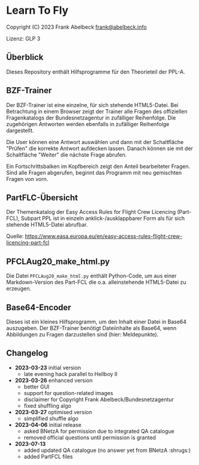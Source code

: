 # Learn To Fly

Copyright (C) 2023 Frank Abelbeck <frank@abelbeck.info>

Lizenz: GLP 3

## Überblick

Dieses Repository enthält Hilfsprogramme für den
Theorieteil der PPL-A.

## BZF-Trainer

Der BZF-Trainer ist eine einzelne, für sich stehende
HTML5-Datei. Bei Betrachtung in einem Browser zeigt
der Trainer alle Fragen des offiziellen Fragenkatalogs
der Bundesnetzagentur in zufälliger Reihenfolge. Die
zugehörigen Antworten werden ebenfalls in zufälliger
Reihenfolge dargestellt.

Die User können eine Antwort auswählen und dann mit
der Schaltfläche "Prüfen" die korrekte Antwort aufdecken
lassen. Danach können sie mit der Schaltfläche "Weiter"
die nächste Frage abrufen.

Ein Fortschrittsbalken im Kopfbereich zeigt den Anteil
bearbeiteter Fragen. Sind alle Fragen abgerufen,
beginnt das Programm mit neu gemischten Fragen von vorn.

## PartFLC-Übersicht

Der Themenkatalog der Easy Access Rules for Flight Crew Licencing (Part-FCL),
Subpart PPL ist in einzeln anklick-/ausklappbarer Form als für sich stehende
HTML5-Datei abrufbar.

Quelle: https://www.easa.europa.eu/en/easy-access-rules-flight-crew-licencing-part-fcl

## PFCLAug20_make_html.py

Die Datei `PFCLAug20_make_html.py` enthält Python-Code, um aus einer
Markdown-Version des Part-FCL die o.a. alleinstehende HTML5-Datei zu erzeugen.

## Base64-Encoder

Dieses ist ein kleines Hilfsprogramm, um den Inhalt
einer Datei in Base64 auszugeben. Der BZF-Trainer
benötigt Dateiinhalte als Base64, wenn Abbildungen
zu Fragen darzustellen sind (hier: Meldepunkte).

## Changelog

 * **2023-03-23** initial version
    * late evening hack parallel to Hellboy II
 * **2023-03-26** enhanced version
    * better GUI
    * support for question-related images
    * disclaimer for Copyright Frank Abelbeck/Bundesnetzagentur
    * fixed shuffling algo
 * **2023-03-27** optimised version
    * simplified shuffle algo
 * **2023-04-06** initial release
    * asked BNetzA for permission due to integrated
      QA catalogue
    * removed official questions until permission
      is granted 
 * **2023-07-13**
    * added updated QA catalogue (no answer yet from BNetzA :shrugs:)
    * added PartFCL files
